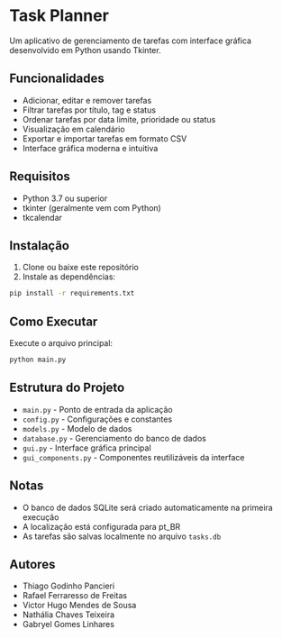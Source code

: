 # Task Planner

Um aplicativo de gerenciamento de tarefas com interface gráfica desenvolvido em Python usando Tkinter.

## Funcionalidades

- Adicionar, editar e remover tarefas
- Filtrar tarefas por título, tag e status
- Ordenar tarefas por data limite, prioridade ou status
- Visualização em calendário
- Exportar e importar tarefas em formato CSV
- Interface gráfica moderna e intuitiva

## Requisitos

- Python 3.7 ou superior
- tkinter (geralmente vem com Python)
- tkcalendar

## Instalação

1. Clone ou baixe este repositório
2. Instale as dependências:
```bash
pip install -r requirements.txt
```

## Como Executar

Execute o arquivo principal:
```bash
python main.py
```

## Estrutura do Projeto

- `main.py` - Ponto de entrada da aplicação
- `config.py` - Configurações e constantes
- `models.py` - Modelo de dados
- `database.py` - Gerenciamento do banco de dados
- `gui.py` - Interface gráfica principal
- `gui_components.py` - Componentes reutilizáveis da interface

## Notas

- O banco de dados SQLite será criado automaticamente na primeira execução
- A localização está configurada para pt_BR
- As tarefas são salvas localmente no arquivo `tasks.db`

## Autores

- Thiago Godinho Pancieri
- Rafael Ferraresso de Freitas
- Victor Hugo Mendes de Sousa
- Nathália Chaves Teixeira
- Gabryel Gomes Linhares 
